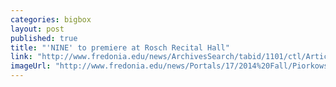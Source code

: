 ```yaml
---
categories: bigbox
layout: post
published: true
title: "'NINE' to premiere at Rosch Recital Hall"
link: "http://www.fredonia.edu/news/ArchivesSearch/tabid/1101/ctl/ArticleView/mid/1878/articleId/4974/NINE_to_premiere_at_Rosch_Recital_Hall.aspx"
imageUrl: "http://www.fredonia.edu/news/Portals/17/2014%20Fall/Piorkowski-for-web.jpg"
---
```


